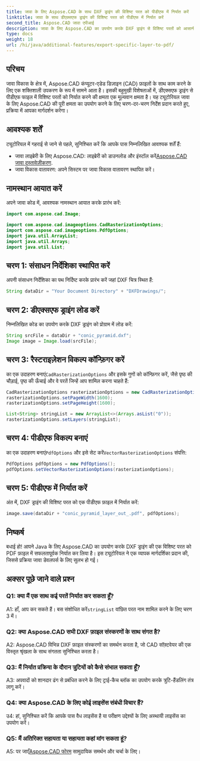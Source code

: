 ```yaml
---
title: जावा के लिए Aspose.CAD के साथ DXF ड्राइंग की विशिष्ट परत को पीडीएफ में निर्यात करें
linktitle: जावा के साथ डीएक्सएफ ड्राइंग की विशिष्ट परत को पीडीएफ में निर्यात करें
second_title: Aspose.CAD जावा एपीआई
description: जावा के लिए Aspose.CAD का उपयोग करके DXF ड्राइंग से विशिष्ट परतों को आसानी से पीडीएफ में निर्यात करें। निर्बाध एकीकरण के लिए इस चरण-दर-चरण मार्गदर्शिका का पालन करें।
type: docs
weight: 18
url: /hi/java/additional-features/export-specific-layer-to-pdf/
---
```

## परिचय

जावा विकास के क्षेत्र में, Aspose.CAD कंप्यूटर-एडेड डिज़ाइन (CAD) फ़ाइलों के साथ काम करने के लिए एक शक्तिशाली उपकरण के रूप में सामने आता है। इसकी बहुमुखी विशेषताओं में, डीएक्सएफ ड्राइंग से पीडीएफ फाइल में विशिष्ट परतों को निर्यात करने की क्षमता एक मूल्यवान क्षमता है। यह ट्यूटोरियल जावा के लिए Aspose.CAD की पूरी क्षमता का उपयोग करने के लिए चरण-दर-चरण निर्देश प्रदान करते हुए, प्रक्रिया में आपका मार्गदर्शन करेगा।

## आवश्यक शर्तें

ट्यूटोरियल में गहराई से जाने से पहले, सुनिश्चित करें कि आपके पास निम्नलिखित आवश्यक शर्तें हैं:

-  जावा लाइब्रेरी के लिए Aspose.CAD: लाइब्रेरी को डाउनलोड और इंस्टॉल करें[Aspose.CAD जावा दस्तावेज़ीकरण](https://reference.aspose.com/cad/java/).
- जावा विकास वातावरण: अपने सिस्टम पर जावा विकास वातावरण स्थापित करें।

## नामस्थान आयात करें

अपने जावा कोड में, आवश्यक नामस्थान आयात करके प्रारंभ करें:

```java
import com.aspose.cad.Image;

import com.aspose.cad.imageoptions.CadRasterizationOptions;
import com.aspose.cad.imageoptions.PdfOptions;
import java.util.ArrayList;
import java.util.Arrays;
import java.util.List;
```

## चरण 1: संसाधन निर्देशिका स्थापित करें

अपनी संसाधन निर्देशिका का पथ निर्दिष्ट करके प्रारंभ करें जहां DXF चित्र स्थित हैं:

```java
String dataDir = "Your Document Directory" + "DXFDrawings/";
```

## चरण 2: डीएक्सएफ ड्राइंग लोड करें

निम्नलिखित कोड का उपयोग करके DXF ड्राइंग को प्रोग्राम में लोड करें:

```java
String srcFile = dataDir + "conic_pyramid.dxf";
Image image = Image.load(srcFile);
```

## चरण 3: रैस्टराइज़ेशन विकल्प कॉन्फ़िगर करें

 का एक उदाहरण बनाएं`CadRasterizationOptions` और इसके गुणों को कॉन्फ़िगर करें, जैसे पृष्ठ की चौड़ाई, पृष्ठ की ऊँचाई और वे परतें जिन्हें आप शामिल करना चाहते हैं:

```java
CadRasterizationOptions rasterizationOptions = new CadRasterizationOptions();
rasterizationOptions.setPageWidth(1600);
rasterizationOptions.setPageHeight(1600);

List<String> stringList = new ArrayList<>(Arrays.asList("0"));
rasterizationOptions.setLayers(stringList);
```

## चरण 4: पीडीएफ विकल्प बनाएं

 का एक उदाहरण बनाएं`PdfOptions` और इसे सेट करें`VectorRasterizationOptions` संपत्ति:

```java
PdfOptions pdfOptions = new PdfOptions();
pdfOptions.setVectorRasterizationOptions(rasterizationOptions);
```

## चरण 5: पीडीएफ में निर्यात करें

अंत में, DXF ड्राइंग की विशिष्ट परत को एक पीडीएफ फ़ाइल में निर्यात करें:

```java
image.save(dataDir + "conic_pyramid_layer_out_.pdf", pdfOptions);
```

## निष्कर्ष

बधाई हो! आपने Java के लिए Aspose.CAD का उपयोग करके DXF ड्राइंग की एक विशिष्ट परत को PDF फ़ाइल में सफलतापूर्वक निर्यात कर लिया है। इस ट्यूटोरियल ने एक व्यापक मार्गदर्शिका प्रदान की, जिससे प्रक्रिया जावा डेवलपर्स के लिए सुलभ हो गई।

## अक्सर पूछे जाने वाले प्रश्न

### Q1: क्या मैं एक साथ कई परतें निर्यात कर सकता हूँ?

 A1: हाँ, आप कर सकते हैं। बस संशोधित करें`stringList` वांछित परत नाम शामिल करने के लिए चरण 3 में।

### Q2: क्या Aspose.CAD सभी DXF फ़ाइल संस्करणों के साथ संगत है?

A2: Aspose.CAD विभिन्न DXF फ़ाइल संस्करणों का समर्थन करता है, जो CAD सॉफ़्टवेयर की एक विस्तृत श्रृंखला के साथ संगतता सुनिश्चित करता है।

### Q3: मैं निर्यात प्रक्रिया के दौरान त्रुटियों को कैसे संभाल सकता हूँ?

A3: अपवादों को शानदार ढंग से प्रबंधित करने के लिए ट्राई-कैच ब्लॉक का उपयोग करके त्रुटि-हैंडलिंग तंत्र लागू करें।

### Q4: क्या Aspose.CAD के लिए कोई लाइसेंस संबंधी विचार हैं?

उ4: हां, सुनिश्चित करें कि आपके पास वैध लाइसेंस है या परीक्षण उद्देश्यों के लिए अस्थायी लाइसेंस का उपयोग करें।

### Q5: मैं अतिरिक्त सहायता या सहायता कहां मांग सकता हूं?

A5: पर जाएँ[Aspose.CAD फोरम](https://forum.aspose.com/c/cad/19) सामुदायिक समर्थन और चर्चा के लिए।